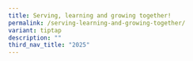 ```yaml
---
title: Serving, learning and growing together!
permalink: /serving-learning-and-growing-together/
variant: tiptap
description: ""
third_nav_title: "2025"
---
```

